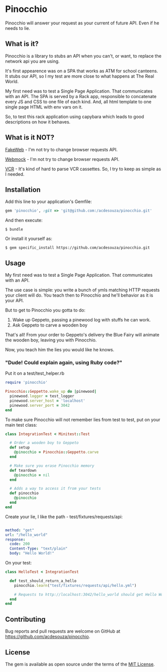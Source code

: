 # Pinocchio

Pinocchio will answer your request as your current of future API. Even if he needs to lie.

## What is it?

Pinocchio is a library to stubs an API when you can't, or want, to replace the network api you are using.

It's first appearence was on a SPA that works as ATM for school canteens. It stubs our API, so I my test are more close to what happens at The Real World.

My first need was to test a Single Page Application. That communicates with an API.
The SPA is served by a Rack app, responsible to concatenate every JS and CSS to one file of each kind. And, all html template to one single page HTML with env vars on it.

So, to test this rack application using capybara which leads to good descriptions on how it behaves.

## What is it NOT?

[FakeWeb](https://github.com/chrisk/fakeweb) - I'm not try to change browser requests API.

[Webmock](https://github.com/bblimke/webmock) -  I'm not try to change browser requests API.

[VCR](https://github.com/vcr/vcr) - It's kind of hard to parse VCR cassettes. So, I try to keep as simple as I needed.


## Installation

Add this line to your application's Gemfile:

```ruby
gem 'pinocchio', :git => 'git@github.com:/acdesouza/pinocchio.git'
```

And then execute:

    $ bundle

Or install it yourself as:

    $ gem specific_install https://github.com/acdesouza/pinocchio.git

## Usage

My first need was to test a Single Page Application. That communicates with an API.

The use case is simple: you write a bunch of ymls matching HTTP requests your client will do.
You teach then to Pinocchio and he'll behavior as it is your API.

But to get to Pinocchio you gotta to do:

1. Wake up Geppeto, passing a pinewood log with stuffs he can work.
1. Ask Geppeto to carve a wooden boy

That's all! From your order to Geppeto's delivery the Blue Fairy will animate the wooden boy, leaving you with Pinocchio.

Now, you teach him the lies you would like he knows.


### "Dude! Could explain again, using Ruby code?"

Put it on a test/test_helper.rb

```ruby
require 'pinocchio'

Pinocchio::Geppetto.wake_up do |pinewood|
  pinewood.logger = test_logger
  pinewood.server_host = 'localhost'
  pinewood.server_port = 3042
end
```

To make sure Pinocchio will not remember lies from test to test, put on your main test class:

```ruby
class IntegrationTest < Minitest::Test

  # Order a wooden boy to Geppeto
  def setup
    @pinocchio = Pinocchio::Geppetto.carve
  end

  # Make sure you erase Pinocchio memory
  def teardown
    @pinocchio = nil
  end

  # Adds a way to access it from your tests
  def pinocchio
    @pinocchio
  end
end
```

Create your lie, I like the path - test/fixtures/requests/api:
```yml

method: "get"
url: "/hello_world"
response:
  code: 200
  Content-Type: "text/plain"
  body: "Hello World!"
```


On your test:

```ruby
class HelloTest < IntegrationTest

  def test_should_return_a_hello
    pinocchio.learn("test/fixtures/requests/api/hello.yml")

    # Requests to http://localhost:3042/hello_world should get Hello World! as response
  end
end
```


## Contributing

Bug reports and pull requests are welcome on GitHub at https://github.com/acdesouza/pinocchio.

## License

The gem is available as open source under the terms of the [MIT License](https://opensource.org/licenses/MIT).
